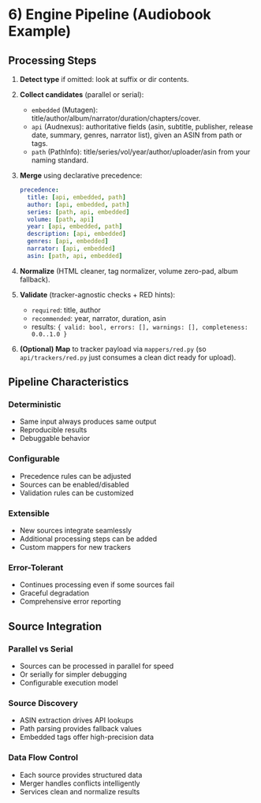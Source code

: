 # 6) Engine Pipeline (Audiobook Example)

## Processing Steps

1. **Detect type** if omitted: look at suffix or dir contents.
2. **Collect candidates** (parallel or serial):

   * `embedded` (Mutagen): title/author/album/narrator/duration/chapters/cover.
   * `api` (Audnexus): authoritative fields (asin, subtitle, publisher, release date, summary, genres, narrator list), given an ASIN from path or tags.
   * `path` (PathInfo): title/series/vol/year/author/uploader/asin from your naming standard.

3. **Merge** using declarative precedence:

   ```yaml
   precedence:
     title: [api, embedded, path]
     author: [api, embedded, path]
     series: [path, api, embedded]
     volume: [path, api]
     year: [api, embedded, path]
     description: [api, embedded]
     genres: [api, embedded]
     narrator: [api, embedded]
     asin: [path, api, embedded]
   ```

4. **Normalize** (HTML cleaner, tag normalizer, volume zero-pad, album fallback).

5. **Validate** (tracker-agnostic checks + RED hints):

   * `required`: title, author
   * `recommended`: year, narrator, duration, asin
   * results: `{ valid: bool, errors: [], warnings: [], completeness: 0.0..1.0 }`

6. **(Optional) Map** to tracker payload via `mappers/red.py` (so `api/trackers/red.py` just consumes a clean dict ready for upload).

## Pipeline Characteristics

### Deterministic
* Same input always produces same output
* Reproducible results
* Debuggable behavior

### Configurable
* Precedence rules can be adjusted
* Sources can be enabled/disabled
* Validation rules can be customized

### Extensible
* New sources integrate seamlessly
* Additional processing steps can be added
* Custom mappers for new trackers

### Error-Tolerant
* Continues processing even if some sources fail
* Graceful degradation
* Comprehensive error reporting

## Source Integration

### Parallel vs Serial
* Sources can be processed in parallel for speed
* Or serially for simpler debugging
* Configurable execution model

### Source Discovery
* ASIN extraction drives API lookups
* Path parsing provides fallback values
* Embedded tags offer high-precision data

### Data Flow Control
* Each source provides structured data
* Merger handles conflicts intelligently
* Services clean and normalize results
